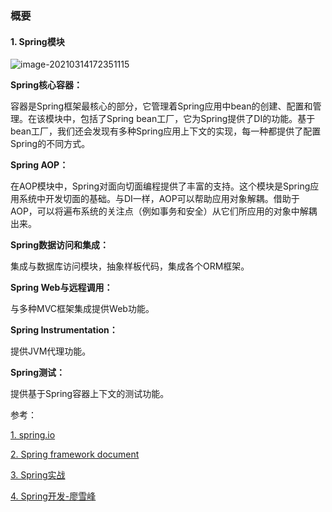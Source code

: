 ### 概要



#### 1. Spring模块

![image-20210314172351115](../../../source/images/1.%E6%A6%82%E8%A6%81/image-20210314172351115.png)



**Spring核心容器：**

容器是Spring框架最核心的部分，它管理着Spring应用中bean的创建、配置和管理。在该模块中，包括了Spring bean工厂，它为Spring提供了DI的功能。基于bean工厂，我们还会发现有多种Spring应用上下文的实现，每一种都提供了配置Spring的不同方式。

**Spring AOP：**

在AOP模块中，Spring对面向切面编程提供了丰富的支持。这个模块是Spring应用系统中开发切面的基础。与DI一样，AOP可以帮助应用对象解耦。借助于AOP，可以将遍布系统的关注点（例如事务和安全）从它们所应用的对象中解耦出来。

**Spring数据访问和集成：**

集成与数据库访问模块，抽象样板代码，集成各个ORM框架。

**Spring Web与远程调用：**

与多种MVC框架集成提供Web功能。

**Spring Instrumentation：**

提供JVM代理功能。

**Spring测试：**

提供基于Spring容器上下文的测试功能。







参考：

[1. spring.io](https://spring.io/)

[2. Spring framework document](https://docs.spring.io/spring-framework/docs/current/reference/html/)

[3. Spring实战](https://potoyang.gitbook.io/spring-in-action-v4/)

[4. Spring开发-廖雪峰](https://www.liaoxuefeng.com/wiki/1252599548343744/1266263217140032)

